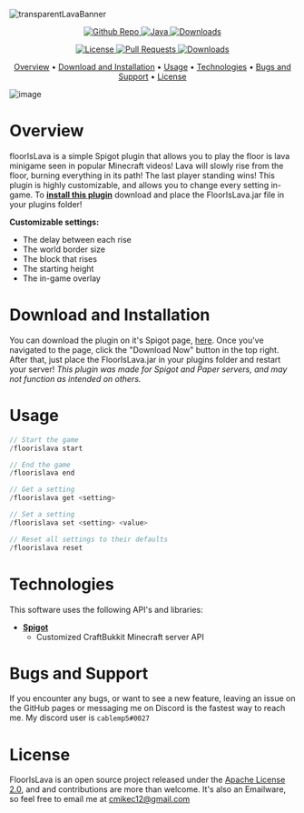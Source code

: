 ![transparentLavaBanner](https://user-images.githubusercontent.com/67910697/120094578-1c554880-c0ef-11eb-80a9-721d0bc6a9be.png)

<p align="center">
  <a href="https://github.com/cablemp5/floor-is-lava">
    <img src="https://img.shields.io/github/languages/code-size/cablemp5/floor-is-lava" alt="Github Repo">
  </a>
  <a href="https://github.com/cablemp5/floor-is-lava">
    <img src="https://img.shields.io/badge/java-jdk8-red" alt="Java">
  </a>
  <a href="https://www.spigotmc.org/resources/floor-is-lava.92533/">
    <img src="https://img.shields.io/spiget/downloads/92533" alt="Downloads">
  </a>
<p/>

<p align="center">
  <a href="https://github.com/cablemp5/floor-is-lava">
    <img src="https://img.shields.io/github/license/cablemp5/floor-is-lava" alt="License">
  </a>
  <a href="https://github.com/cablemp5/floor-is-lava">
    <img src="https://img.shields.io/badge/PRs-welcome-brightgreen" alt="Pull Requests">
  </a>
  <a href="https://www.spigotmc.org/resources/floor-is-lava.92533/">
    <img src="https://img.shields.io/spiget/rating/92533" alt="Downloads">
  </a>
<p/>

<p align="center">
  <a href="#overview">Overview</a>
  •
  <a href="#download-and-installation">Download and Installation</a>
  •
  <a href="#usage">Usage</a>
  •
  <a href="#technologies">Technologies</a>
  •
  <a href="#bugs-and-support">Bugs and Support</a>
  •
  <a href="#license">License</a>
</p>

![image](https://i.imgur.com/8tqltty.png)

# Overview

floorIsLava is a simple Spigot plugin that allows you to play the floor is lava minigame seen in popular Minecraft videos! Lava will slowly rise from the floor, burning everything in its path! The last player standing wins! This plugin is highly customizable, and allows you to change every setting in-game. To [**install this plugin**](#download-and-installation) download and place the FloorIsLava.jar file in your plugins folder!

**Customizable settings:**
- The delay between each rise
- The world border size
- The block that rises
- The starting height
- The in-game overlay


# Download and Installation

You can download the plugin on it's Spigot page, [here](https://www.spigotmc.org/resources/floorislava.92533/). Once you've navigated to the page, click the "Download Now" button in the top right. After that, just place the FloorIsLava.jar in your plugins folder and restart your server! *This plugin was made for Spigot and Paper servers, and may not function as intended on others.*


# Usage

```java
// Start the game
/floorislava start

// End the game
/floorislava end

// Get a setting
/floorislava get <setting>

// Set a setting
/floorislava set <setting> <value>

// Reset all settings to their defaults
/floorislava reset
```

# Technologies

This software uses the following API's and libraries:

- [**Spigot**](https://www.spigotmc.org/)
  - Customized CraftBukkit Minecraft server API

# Bugs and Support

If you encounter any bugs, or want to see a new feature, leaving an issue on the GitHub pages or messaging me on Discord is the fastest way to reach me. My discord user is `cablemp5#0027`

# License

FloorIsLava is an open source project released under the [Apache License 2.0](LICENSE), and and contributions are more than welcome. It's also an Emailware, so feel free to email me at [cmikec12@gmail.com](cmikec12@gmail.com)

